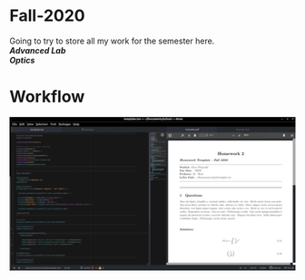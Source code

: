 # Fall-2020
Going to try to store all my work for the semester here. \
***Advanced Lab*** \
***Optics*** 

# Workflow
![image](images/workflow.png)
